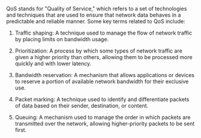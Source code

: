 QoS stands for "Quality of Service," which refers to a set of technologies and techniques that are used to ensure that network data behaves in a predictable and reliable manner. Some key terms related to QoS include:

1. Traffic shaping: A technique used to manage the flow of network traffic by placing limits on bandwidth usage.

2. Prioritization: A process by which some types of network traffic are given a higher priority than others, allowing them to be processed more quickly and with lower latency.

3. Bandwidth reservation: A mechanism that allows applications or devices to reserve a portion of available network bandwidth for their exclusive use.

4. Packet marking: A technique used to identify and differentiate packets of data based on their sender, destination, or content.

5. Queuing: A mechanism used to manage the order in which packets are transmitted over the network, allowing higher-priority packets to be sent first.
